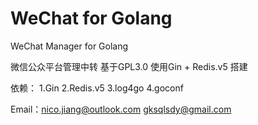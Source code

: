 # WeChat for Golang
WeChat Manager for Golang 


微信公众平台管理中转 基于GPL3.0 使用Gin + Redis.v5 搭建

依赖：
   1.Gin
   2.Redis.v5
   3.log4go
   4.goconf
   
   
Email：nico.jiang@outlook.com gksqlsdy@gmail.com
   
   
   

  

 

